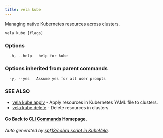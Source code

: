 ```yaml
---
title: vela kube
---
```


Managing native Kubernetes resources across clusters.

```
vela kube [flags]
```

### Options

```
  -h, --help   help for kube
```

### Options inherited from parent commands

```
  -y, --yes   Assume yes for all user prompts
```

### SEE ALSO


* [vela kube apply](vela_kube_apply)	 - Apply resources in Kubernetes YAML file to clusters.
* [vela kube delete](vela_kube_delete)	 - Delete resources in clusters.

#### Go Back to [CLI Commands](vela) Homepage.


###### Auto generated by [spf13/cobra script in KubeVela](https://github.com/kubevela/kubevela/tree/master/hack/docgen).
